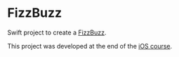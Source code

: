 # FizzBuzz

Swift project to create a [FizzBuzz](https://en.wikipedia.org/wiki/Fizz_buzz). 

This project was developed at the end of the [iOS course](https://github.com/hpbl/iOSJornada2018).
